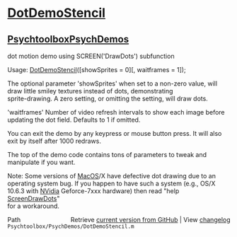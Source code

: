 # [DotDemoStencil](DotDemoStencil)
## [Psychtoolbox](Psychtoolbox)[PsychDemos](PsychDemos)

  
dot motion demo using SCREEN('DrawDots') subfunction  
  
Usage: [DotDemoStencil](DotDemoStencil)([showSprites = 0][, waitframes = 1]);  
  
The optional parameter 'showSprites' when set to a non-zero value, will  
draw little smiley textures instead of dots, demonstrating  
sprite-drawing. A zero setting, or omitting the setting, will draw dots.  
  
'waitframes' Number of video refresh intervals to show each image before  
updating the dot field. Defaults to 1 if omitted.  
  
You can exit the demo by any keypress or mouse button press. It will also  
exit by itself after 1000 redraws.  
  
The top of the demo code contains tons of parameters to tweak and  
manipulate if you want.  
  
  
Note: Some versions of [MacOS](MacOS)/X have defective dot drawing due to an  
operating system bug. If you happen to have such a system (e.g., OS/X  
10.6.3 with [NVidia](NVidia) Geforce-7xxx hardware) then read "help [ScreenDrawDots](ScreenDrawDots)"  
for a workaround.  
  




<div class="code_header" style="text-align:right;">
  <span style="float:left;">Path&nbsp;&nbsp;</span> <span class="counter">Retrieve <a href=
  "https://raw.github.com/Psychtoolbox-3/Psychtoolbox-3/beta/Psychtoolbox/PsychDemos/DotDemoStencil.m">current version from GitHub</a> | View <a href=
  "https://github.com/Psychtoolbox-3/Psychtoolbox-3/commits/beta/Psychtoolbox/PsychDemos/DotDemoStencil.m">changelog</a></span>
</div>
<div class="code">
  <code>Psychtoolbox/PsychDemos/DotDemoStencil.m</code>
</div>

